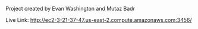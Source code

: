 Project created by Evan Washington and Mutaz Badr

Live Link: http://ec2-3-21-37-47.us-east-2.compute.amazonaws.com:3456/
